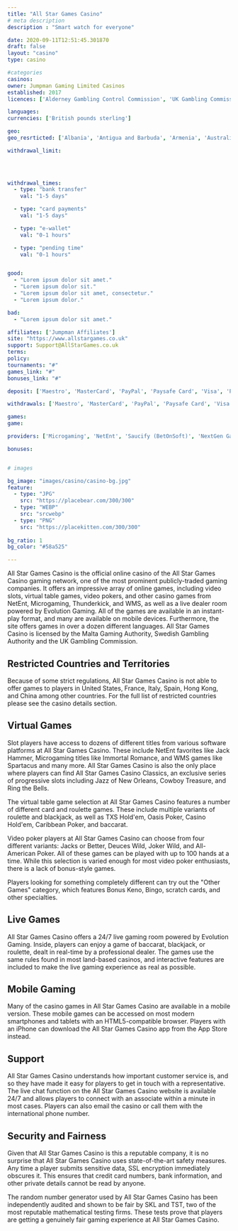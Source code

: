 ```yaml
---
title: "All Star Games Casino"
# meta description
description : "Smart watch for everyone"

date: 2020-09-11T12:51:45.301870
draft: false
layout: "casino" 
type: casino

#categories
casinos: 
owner: Jumpman Gaming Limited Casinos
established: 2017
licences: ['Alderney Gambling Control Commission', 'UK Gambling Commission']

languages: 
currencies: ['British pounds sterling']

geo: 
geo_resrticted: ['Albania', 'Antigua and Barbuda', 'Armenia', 'Australia', 'New South Wales', 'Azerbaijan', 'Belarus', 'Belgium', 'Bosnia and Herzegovina', 'Bulgaria', 'Croatia', 'Czech Republic', 'Denmark', 'Estonia', 'France', 'Germany', 'Schleswig-Holstein', 'Gibraltar', 'Hungary', 'Indonesia', 'Ireland', 'Israel', 'Italy', 'Kosovo', 'Latvia', 'Lithuania', 'Macedonia', 'Malaysia', 'Metropolitan France', 'Moldova', 'Montenegro', 'Puerto Rico', 'Romania', 'Russia', 'Serbia', 'Slovakia', 'Slovenia', 'South Africa', 'Spain', 'Sweden', 'Switzerland', 'Turkey', 'Ukraine', 'United States', 'Alabama', 'Alaska', 'American Samoa', 'Arizona', 'Arkansas', 'California', 'Colorado', 'Connecticut', 'Delaware', 'District of Columbia', 'Florida', 'Georgia(US)', 'Guam', 'Hawaii', 'Idaho', 'Illinois', 'Indiana', 'Iowa', 'Kansas', 'Kentucky', 'Louisiana', 'Maine', 'Maryland', 'Massachusetts', 'Michigan', 'Minnesota', 'Mississippi', 'Missouri', 'Montana', 'Nebraska', 'Nevada', 'New Hampshire', 'New Jersey', 'New Mexico', 'New York', 'North Carolina', 'North Dakota', 'Northern Mariana Islands', 'Ohio', 'Oklahoma', 'Oregon', 'Pennsylvania', 'Rhode Island', 'South Carolina', 'South Dakota', 'Tennessee', 'Texas', 'U.S. Virgin Islands', 'Utah', 'Vermont', 'Virginia', 'Washington', 'West Virginia', 'Wisconsin', 'Wyoming']

withdrawal_limit:

  
  

withdrawal_times:
  - type: "bank transfer"
    val: "1-5 days"

  - type: "card payments"
    val: "1-5 days"

  - type: "e-wallet"
    val: "0-1 hours"

  - type: "pending time"
    val: "0-1 hours"


good:
  - "Lorem ipsum dolor sit amet."
  - "Lorem ipsum dolor sit."
  - "Lorem ipsum dolor sit amet, consectetur."
  - "Lorem ipsum dolor."

bad:
  - "Lorem ipsum dolor sit amet."

affiliates: ['Jumpman Affiliates']
site: "https://www.allstargames.co.uk"
support: Support@AllStarGames.co.uk
terms:
policy:
tournaments: "#"
games_link: "#"
bonuses_link: "#"

deposit: ['Maestro', 'MasterCard', 'PayPal', 'Paysafe Card', 'Visa', 'Pay by Mobile']

withdrawals: ['Maestro', 'MasterCard', 'PayPal', 'Paysafe Card', 'Visa']

games: 
game:

providers: ['Microgaming', 'NetEnt', 'Saucify (BetOnSoft)', 'NextGen Gaming', '1x2Games', 'Blueprint Gaming', 'Barcrest Games', 'Leander Games', 'Yggdrasil Gaming', 'Playson', 'Eyecon', 'SG Gaming', 'Lightning Box', 'High5Games', 'Genii', 'Pragmatic Play', 'Red Tiger Gaming', 'Tom Horn Gaming', 'Foxium', 'Just For The Win', 'Iron Dog Studios', 'Nyx Interactive', 'Playtech', '2 By 2 Gaming', 'Big Time Gaming']

bonuses:


# images

bg_image: "images/casino/casino-bg.jpg"  
feature:
  - type: "JPG" 
    src: "https://placebear.com/300/300"
  - type: "WEBP"
    src: "srcwebp"
  - type: "PNG"
    src: "https://placekitten.com/300/300"  
 
bg_ratio: 1 
bg_color: "#58a525"  

---
```


All Star Games Casino is the official online casino of the All Star Games Casino gaming network, one of the most prominent publicly-traded gaming companies. It offers an impressive array of online games, including video slots, virtual table games, video pokers, and other casino games from NetEnt, Microgaming, Thunderkick, and WMS, as well as a live dealer room powered by Evolution Gaming. All of the games are available in an instant-play format, and many are available on mobile devices. Furthermore, the site offers games in over a dozen different languages. All Star Games Casino is licensed by the Malta Gaming Authority, Swedish Gambling Authority and the UK Gambling Commission.

## Restricted Countries and Territories
Because of some strict regulations, All Star Games Casino is not able to offer games to players in United States, France, Italy, Spain, Hong Kong, and China among other countries. For the full list of restricted countries please see the casino details section.

## Virtual Games
Slot players have access to dozens of different titles from various software platforms at All Star Games Casino. These include NetEnt favorites like Jack Hammer, Microgaming titles like Immortal Romance, and WMS games like Spartacus and many more. All Star Games Casino is also the only place where players can find All Star Games Casino Classics, an exclusive series of progressive slots including Jazz of New Orleans, Cowboy Treasure, and Ring the Bells.

The virtual table game selection at All Star Games Casino features a number of different card and roulette games. These include multiple variants of roulette and blackjack, as well as TXS Hold'em, Oasis Poker, Casino Hold'em, Caribbean Poker, and baccarat.

Video poker players at All Star Games Casino can choose from four different variants: Jacks or Better, Deuces Wild, Joker Wild, and All-American Poker. All of these games can be played with up to 100 hands at a time. While this selection is varied enough for most video poker enthusiasts, there is a lack of bonus-style games.

Players looking for something completely different can try out the "Other Games" category, which features Bonus Keno, Bingo, scratch cards, and other specialties.

## Live Games
All Star Games Casino offers a 24/7 live gaming room powered by Evolution Gaming. Inside, players can enjoy a game of baccarat, blackjack, or roulette, dealt in real-time by a professional dealer. The games use the same rules found in most land-based casinos, and interactive features are included to make the live gaming experience as real as possible.

## Mobile Gaming
Many of the casino games in All Star Games Casino are available in a mobile version. These mobile games can be accessed on most modern smartphones and tablets with an HTML5-compatible browser. Players with an iPhone can download the All Star Games Casino app from the App Store instead.

## Support
All Star Games Casino understands how important customer service is, and so they have made it easy for players to get in touch with a representative. The live chat function on the All Star Games Casino website is available 24/7 and allows players to connect with an associate within a minute in most cases. Players can also email the casino or call them with the international phone number.

## Security and Fairness
Given that All Star Games Casino is this a reputable company, it is no surprise that All Star Games Casino uses state-of-the-art safety measures. Any time a player submits sensitive data, SSL encryption immediately obscures it. This ensures that credit card numbers, bank information, and other private details cannot be read by anyone.

The random number generator used by All Star Games Casino has been independently audited and shown to be fair by SKL and TST, two of the most reputable mathematical testing firms. These tests prove that players are getting a genuinely fair gaming experience at All Star Games Casino.